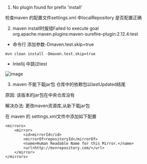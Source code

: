 1.  No plugin found for prefix 'install'

检查maven 的配置文件settings.xml  中localRepository 是否配置正确

2. maven install时报错Failed to execute goal org.apache.maven.plugins:maven-surefire-plugin:2.12.4:test

* 命令行
添加参数-Dmaven.test.skip=true
```
mvn clean install -Dmaven.test.skip=true
```
* Intellij 中跳过test

![image](https://github.com/wjn0918/Study/blob/master/SoftWare/images/maven/install_error.png)

3. maven 不能下载jar包 仓库中的依赖包以lastUpdated结尾

原因: 该版本的jar包在中央仓库没有

解决办法: 更改maven资源库,从新下载jar包

在 maven 的 settings.xml文件中添加如下配置

```
<mirrors>
    <mirror>
        <id>mirrorId</id>
        <mirrorOf>repositoryId</mirrorOf>
        <name>Human Readable Name for this Mirror.</name>
        <url>http://mvnrepository.com/</url>
    </mirror>
</mirrors>
```
